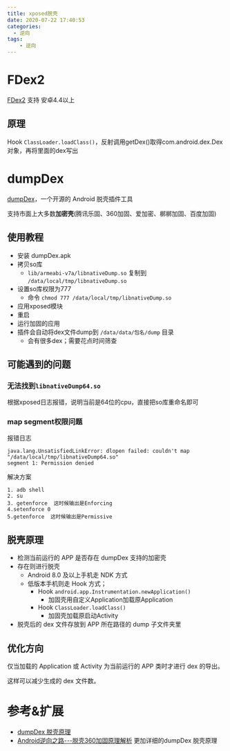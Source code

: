 ```yaml
---
title: xposed脱壳
date: 2020-07-22 17:40:53
categories:
  - 逆向
tags:
	- 逆向
---
```


# FDex2

[FDex2](https://bbs.pediy.com/thread-224105.htm) 支持 安卓4.4以上

## 原理

Hook `ClassLoader.loadClass()`，反射调用getDex()取得com.android.dex.Dex对象，再将里面的dex写出

# dumpDex

[dumpDex](https://github.com/WrBug/dumpDex)，一个开源的 Android 脱壳插件工具

支持市面上大多数**加密壳**(腾讯乐固、360加固、爱加密、梆梆加固、百度加固)

## 使用教程

- 安装 dumpDex.apk
- 拷贝so库
	- `lib/armeabi-v7a/libnativeDump.so` 复制到 `/data/local/tmp/libnativeDump.so`
- 设置so库权限为777
	- 命令 `chmod 777 /data/local/tmp/libnativeDump.so`
- 应用xposed模块
- 重启
- 运行加固的应用
- 插件会自动将dex文件dump到 `/data/data/包名/dump` 目录
	- 会有很多dex；需要花点时间筛查

## 可能遇到的问题

### 无法找到`libnativeDump64.so`

根据xposed日志报错，说明当前是64位的cpu，直接把so库重命名即可

### map segment权限问题

报错日志

```
java.lang.UnsatisfiedLinkError: dlopen failed: couldn't map "/data/local/tmp/libnativeDump64.so" 
segment 1: Permission denied
```

解决方案

```
1. adb shell
2. su
3. getenforce  这时候输出是Enforcing
4.setenforce 0
5.getenforce  这时候输出是Permissive 
```

## 脱壳原理

- 检测当前运行的 APP 是否存在 dumpDex 支持的加密壳
- 存在则进行脱壳
	- Android 8.0 及以上手机走 NDK 方式
	- 低版本手机则走 Hook 方式；
		- Hook `android.app.Instrumentation.newApplication()`
			- 加固壳用自定义Application加载原Application
		- Hook `ClassLoader.loadClass()`
			- 加固壳加载原启动Activity  
- 脱壳后的 dex 文件存放到 APP 所在路径的 dump 子文件夹里

## 优化方向

仅当加载的 Application 或 Activity 为当前运行的 APP 类时才进行 dex 的导出。

这样可以减少生成的 dex 文件数。

# 参考&扩展

- [dumpDex 脱壳原理](http://liteng1220.com/blog/articles/dumpdex-principle/)
- [Android逆向之路---脱壳360加固原理解析](https://juejin.im/post/5c1934226fb9a04a0b221c3c) 更加详细的dumpDex 脱壳原理